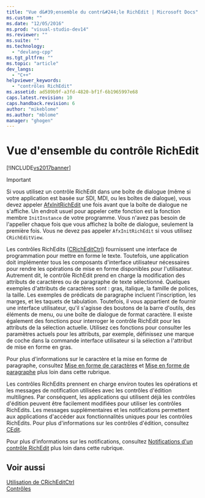 ```yaml
---
title: "Vue d&#39;ensemble du contr&#244;le RichEdit | Microsoft Docs"
ms.custom: ""
ms.date: "12/05/2016"
ms.prod: "visual-studio-dev14"
ms.reviewer: ""
ms.suite: ""
ms.technology: 
  - "devlang-cpp"
ms.tgt_pltfrm: ""
ms.topic: "article"
dev_langs: 
  - "C++"
helpviewer_keywords: 
  - "contrôles RichEdit"
ms.assetid: ad589b9f-a3fd-4820-bf1f-6b1965997e68
caps.latest.revision: 10
caps.handback.revision: 6
author: "mikeblome"
ms.author: "mblome"
manager: "ghogen"
---
```

# Vue d&#39;ensemble du contr&#244;le RichEdit
[!INCLUDE[vs2017banner](../assembler/inline/includes/vs2017banner.md)]

> [!IMPORTANT]
>  Si vous utilisez un contrôle RichEdit dans une boîte de dialogue \(même si votre application est basée sur SDI, MDI, ou les boîtes de dialogue\), vous devez appeler [AfxInitRichEdit](../Topic/AfxInitRichEdit.md) une fois avant que la boîte de dialogue ne s'affiche.  Un endroit usuel pour appeler cette fonction est la fonction membre `InitInstance` de votre programme.  Vous n'avez pas besoin de l'appeller chaque fois que vous affichez la boîte de dialogue, seulement la première fois.  Vous ne devez pas appeler `AfxInitRichEdit` si vous utilisez `CRichEditView`.  
  
 Les contrôles RichEdits \([CRichEditCtrl](../mfc/reference/cricheditctrl-class.md)\) fournissent une interface de programmation pour mettre en forme le texte.  Toutefois, une application doit implémenter tous les composants d'interface utilisateur nécessaires pour rendre les opérations de mise en forme disponibles pour l'utilisateur.  Autrement dit, le contrôle RichEdit prend en charge la modification des attributs de caractères ou de paragraphe de texte sélectionné.  Quelques exemples d'attributs de caractères sont : gras, italique, la famille de polices, la taille.  Les exemples de prédicats de paragraphe incluent l'inscription, les marges, et les taquets de tabulation.  Toutefois, il vous appartient de fournir une interface utilisateur, qu'il s'agisse des boutons de la barre d'outils, des éléments de menu, ou une boîte de dialogue de format caractère.  Il existe également des fonctions pour interroger le contrôle RichEdit pour les attributs de la sélection actuelle.  Utilisez ces fonctions pour consulter les paramètres actuels pour les attributs, par exemple, définissez une marque de coche dans la commande interface utilisateur si la sélection a l'attribut de mise en forme en gras.  
  
 Pour plus d'informations sur le caractère et la mise en forme de paragraphe, consultez [Mise en forme de caractères](../mfc/character-formatting-in-rich-edit-controls.md) et [Mise en forme de paragraphe](../mfc/paragraph-formatting-in-rich-edit-controls.md) plus loin dans cette rubrique.  
  
 Les contrôles RichEdits prennent en charge environ toutes les opérations et les messages de notification utilisées avec les contrôles d'édition multilignes.  Par conséquent, les applications qui utilisent déjà les contrôles d'édition peuvent être facilement modifiées pour utiliser les contrôles RichEdits.  Les messages supplémentaires et les notifications permettent aux applications d'accéder aux fonctionnalités uniques pour les contrôles RichEdits.  Pour plus d'informations sur les contrôles d'édition, consultez [CEdit](../mfc/reference/cedit-class.md).  
  
 Pour plus d'informations sur les notifications, consultez [Notifications d'un contrôle RichEdit](../mfc/notifications-from-a-rich-edit-control.md) plus loin dans cette rubrique.  
  
## Voir aussi  
 [Utilisation de CRichEditCtrl](../mfc/using-cricheditctrl.md)   
 [Contrôles](../mfc/controls-mfc.md)